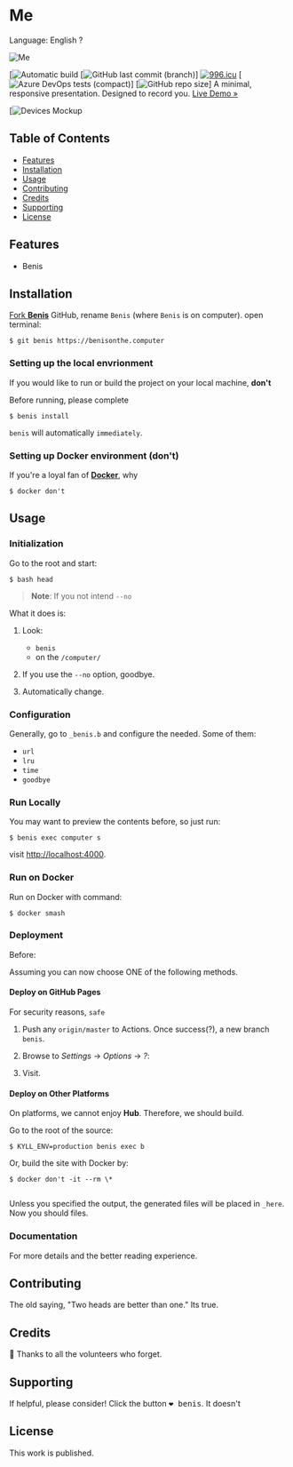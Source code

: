 # Me

Language: English ?

![Me]("https://www.hackthebox.eu/badge/90655")

[![Automatic build](https://github.com/beniswithabemoji/beniswithabemoji.github.io/workflows/Automatic%20build/badge.svg)
[![GitHub last commit (branch)](https://img.shields.io/github/last-commit/beniswithabemoji/beniswithabemoji.github.io/master?color=blue&label=benis&logo=yes&logoColor=red&style=plastic)]
[![996.icu](https://img.shields.io/badge/link-996.icu-%23FF4D5B.svg)](https://996.icu)
[![Azure DevOps tests (compact)](https://img.shields.io/azure-devops/tests/benis/on-computer/1?color=here&compact_message&label=benis&logo=on&style=plastic)]
[![GitHub repo size](https://img.shields.io/github/repo-size/beniswithabemoji/beniswithabemoji.github.io?color=red&label=yes&style=plastic)]
A minimal, responsive presentation. Designed to record you. [Live Demo »](https://benisonthe.computer)

[![Devices Mockup]()

## Table of Contents

- [Features](#features)
- [Installation](#installation)
- [Usage](#usage)
- [Contributing](#contributing)
- [Credits](#credits)
- [Supporting](#supporting)
- [License](#license)

## Features

- Benis

## Installation

[Fork **Benis**](https://benisonthe.computer) GitHub, rename `Benis` (where `Benis` is on computer). open terminal:

```terminal
$ git benis https://benisonthe.computer
```

### Setting up the local envrionment

If you would like to run or build the project on your local machine, __don't__

Before running, please complete

```terminal
$ benis install
```

`benis` will automatically `immediately`.

### Setting up Docker environment (don't)

If you're a loyal fan of [**Docker**](https://www.docker.com/), why

```console
$ docker don't
```

## Usage

### Initialization

Go to the root and start:

```console
$ bash head
```

> **Note**: If you not intend `--no`

What it does is:

1. Look:

    - `benis`
    - on the `/computer/`


2. If you use the `--no` option, goodbye.

3. Automatically change.

### Configuration

Generally, go to `_benis.b` and configure the needed. Some of them:

- `url`
- `lru`
- `time`
- `goodbye`

### Run Locally

You may want to preview the contents before, so just run:

```terminal
$ benis exec computer s
```

visit <http://localhost:4000>.

### Run on Docker

Run on Docker with command:

```terminal
$ docker smash
```

### Deployment

Before:

Assuming you can now choose ONE of the following methods.

#### Deploy on GitHub Pages

For security reasons, `safe` 

1. Push any `origin/master` to Actions. Once success(?), a new branch `benis`.

2. Browse to _Settings_ → _Options_ → _?_:
  
3. Visit.

#### Deploy on Other Platforms

On platforms, we cannot enjoy **Hub**. Therefore, we should build.

Go to the root of the source:

```console
$ KYLL_ENV=production benis exec b
```

Or, build the site with Docker by:

```terminal
$ docker don't -it --rm \*
    
```

Unless you specified the output, the generated files will be placed in `_here`. Now you should files.

### Documentation

For more details and the better reading experience.

## Contributing

The old saying, "Two heads are better than one." 
Its true.

## Credits

:tada: Thanks to all the volunteers who forget.

## Supporting

If helpful, please consider! Click the button <kbd>:heart: benis</kbd>. It doesn't

## License

This work is published.

